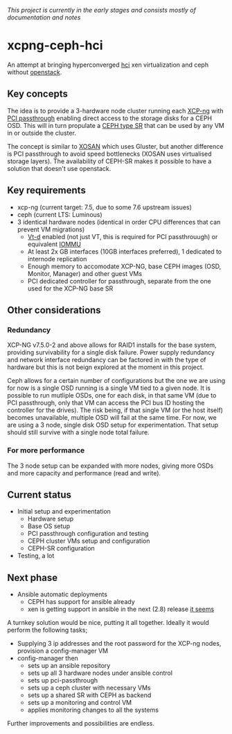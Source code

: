 *_This project is currently in the early stages and consists mostly of documentation and notes_*

# xcpng-ceph-hci
An attempt at bringing hyperconverged [hci](https://en.wikipedia.org/wiki/Hyper-converged_infrastructure) xen virtualization and ceph without [openstack](https://access.redhat.com/documentation/en-us/red_hat_openstack_platform/12/html-single/hyper-converged_infrastructure_guide/index).

## Key concepts
The idea is to provide a 3-hardware node cluster running each [XCP-ng](https://xcp-ng.org/) with [PCI passthrough](https://xenserver.org/blog/entry/pci-pass-through-on-xenserver-7-0.html) enabling direct access to the storage disks for a CEPH OSD. This will in turn propulate a [CEPH type SR](https://github.com/xcp-ng/xcp/wiki/Ceph-on-XCP-ng-7.5-or-later) that can be used by any VM in or outside the cluster. 

The concept is similar to [XOSAN](https://xen-orchestra.com/docs/xosan.html) which uses Gluster, but another difference is PCI passthrough to avoid speed bottlenecks (XOSAN uses virtualised storage layers). The availability of CEPH-SR makes it possible to have a solution that doesn't use openstack.

## Key requirements
* xcp-ng (current target: 7.5, due to some 7.6 upstream issues)
* ceph (current LTS: Luminous)
* 3 identical hardware nodes (identical in order CPU differences that can prevent VM migrations)
  * [Vt-d](https://software.intel.com/en-us/blogs/2009/06/25/understanding-vt-d-intel-virtualization-technology-for-directed-io) enabled (not just VT, this is required for PCI passthrouugh) or equivalent [IOMMU](https://en.wikipedia.org/wiki/Input%E2%80%93output_memory_management_unit)
  * At least 2x GB interfaces (10GB interfaces preferred), 1 dedicated to internode replication
  * Enough memory to accomodate XCP-NG, base CEPH images (OSD, Monitor, Manager) and other guest VMs
  * PCI dedicated controller for passthrough, separate from the one used for the XCP-NG base SR
  
## Other considerations
### Redundancy
XCP-NG v7.5.0-2 and above allows for RAID1 installs for the base system, providing survivability for a single disk failure.
Power supply redundancy and network interface redundancy can be factored in with the type of hardware but this is not beign explored at the moment in this project.

Ceph allows for a certain number of configurations but the one we are using for now is a single OSD running is a single VM tied to a given node. It is possible to run mutliple OSDs, one for each disk, in that same VM (due to PCI passthrough, only that VM can access the PCI bus ID hosting the controller for the drives). The risk being, if that single VM (or the host itself) becomes unavailable, multiple OSD will fail at the same time. For now, we are using a 3 node, single disk OSD setup for experimentation. That setup should still survive with a single node total failure.

### For more performance
The 3 node setup can be expanded with more nodes, giving more OSDs and more capacity and performance (read and write). 

## Current status
* Initial setup and experimentation
  * Hardware setup
  * Base OS setup
  * PCI passthrough configuration and testing
  * CEPH cluster VMs setup and configuration
  * CEPH-SR configuration
* Testing, a lot

## Next phase
* Ansible automatic deployments
  * CEPH has support for ansible already
  * xen is getting support in ansible in the next (2.8) release [it seems](https://xcp-ng.org/forum/topic/159/deploy-vms-using-ansible/10)
 
A turnkey solution would be nice, putting it all together. Ideally it would perform the following tasks;
* Supplying 3 ip addresses and the root password for the XCP-ng nodes, provision a config-manager VM
* config-manager then 
  * sets up an ansible repository
  * sets up all 3 hardware nodes under ansible control
  * sets up pci-passthrough
  * sets up a ceph cluster with necessary VMs
  * sets up a shared SR with CEPH as backend
  * sets up a monitoring and control VM
  * applies monitoring changes to all the systems
  
Further improvements and possibilities are endless.
